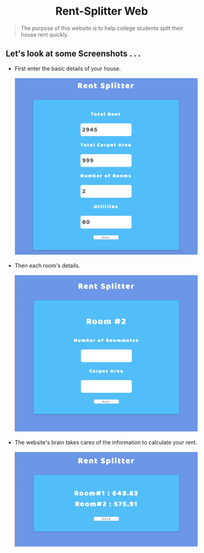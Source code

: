 <h1 align="center"> Rent-Splitter Web </h1>

>The purpose of this website is to help college students split their house rent quickly.

## Let's look at some Screenshots . . .

<p>
    <ul>
        <li> First enter the basic details of your house. <br><br> </li>
        <img width="500px" src="screenshots/img1.png">
        <br><br> <li> Then each room's details. <br><br> </li>
        <img width="500px" src="screenshots/img2.png">
        <br><br> <li> The website's brain takes cares of the information to calculate your rent. <br><br> </li>
        <img width="500px" src="screenshots/img3.png">
    </ul>
</p>

